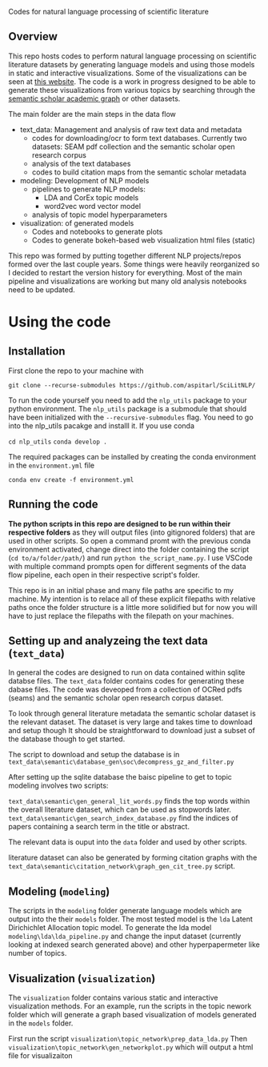 Codes for natural language processing of scientific literature

## Overview

This repo hosts codes to perform natural language processing on scientific literature datasets by generating language models and using those models in static and interactive visualizations. Some of the visualizations can be seen at [this website](https://mhdlab.github.io/projects/). The code is a work in progress designed to be able to generate these visualizations from various topics by searching through the [semantic scholar academic graph](https://api.semanticscholar.org/corpus) or other datasets. 

The main folder are the main steps in the data flow

 - text_data: Management and analysis of raw text data and metadata
    * codes for downloading/ocr to form text databases. Currently two datasets: SEAM pdf collection and the semantic scholar open research corpus
    * analysis of the text databases
    * codes to build citation maps from the semantic scholar metadata
- modeling: Development of NLP models
    * pipelines to generate NLP models: 
        * LDA and CorEx topic models
        * word2vec word vector model
    * analysis of topic model hyperparameters 
- visualization: of generated models 
    * Codes and notebooks to generate plots
    * Codes to generate bokeh-based web visualization html files (static)

This repo was formed by putting together different NLP projects/repos formed over the last couple years. Some things were heavily reorganized so I decided to restart the version history for everything. Most of the main pipeline and visualizations are working but many old analysis notebooks need to be updated. 

# Using the code

## Installation

First clone the repo to your machine with 

`git clone --recurse-submodules https://github.com/aspitarl/SciLitNLP/`

To run the code yourself you need to add the `nlp_utils` package to your python environment. The `nlp_utils` package is a submodule that should have been initialized with the `--recursive-submodules` flag. You need to go into the nlp_utils pacakge and installl it. If you use conda 

`cd nlp_utils`
`conda develop .`

The required packages can be installed by creating the conda environment in the `environment.yml` file

`conda env create -f environment.yml`

## Running the code

**The python scripts in this repo are designed to be run within their respective folders** as they will output files (into gitignored folders) that are used in other scripts. So open a command promt with the previous conda environment activated, change direct into the folder containing the script (`cd to/a/folder/path/`) and run `python the_script_name.py`. I use VSCode with multiple command prompts open for different segments of the data flow pipeline, each open in their respective script's folder.

This repo is in an initial phase and many file paths are specific to my machine. My intention is to relace all of these explicit filepaths with relative paths once the folder structure is a little more solidified but for now you will have to just replace the filepaths with the filepath on your machines. 

## Setting up and analyzeing the text data (`text_data`)
In general the codes are designed to run on data contained within sqlite databse files. The `text_data` folder contains codes for generating these dabase files. The code was deveoped from a collection of OCRed pdfs (seams) and the semantic scholar open research corpus dataset. 

To look through general literature metadata the semantic scholar dataset is the relevant dataset. The dataset is very large and takes time to download and setup though It should be straightforward to download just a subset of the database though to get started. 

The script to download and setup the database is in `text_data\semantic\database_gen\soc\decompress_gz_and_filter.py`

After setting up the sqlite database the baisc pipeline to get to topic modeling involves two scripts:

`text_data\semantic\gen_general_lit_words.py` finds the top words within the overall literature dataset, which can be used as stopwords later. 
`text_data\semantic\gen_search_index_database.py` find the indices of papers containing a search term in the title or abstract. 

The relevant data is ouput into the `data` folder and used by other scripts. 

literature dataset can also be generated by forming citation graphs with the `text_data\semantic\citation_network\graph_gen_cit_tree.py` script.

## Modeling (`modeling`)

The scripts in the `modeling` folder generate language models which are output into the their `models` folder. The most tested model is the `lda` Latent Dirichichlet Allocation topic model. To generate the lda model `modeling\lda\lda_pipeline.py` and change the input dataset (currently looking at indexed search generated above) and other hyperpapermeter like number of topics. 

## Visualization (`visualization`)

The `visualization` folder contains various static and interactive visualization methods. For an example, run the scripts in the topic nework folder which will generate a graph based visualization of models generated in the `models` folder. 

First run the script `visualization\topic_network\prep_data_lda.py`
Then `visualization\topic_network\gen_networkplot.py` which will output a html file for visualizaiton 

